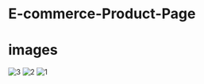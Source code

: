 # E-commerce-Product-Page
# images 
![3](https://github.com/Dtanmay-02/E-commerce-Product-Page/assets/85405920/55a1f823-b786-4b98-81ae-e027e7b39dc8)
![2](https://github.com/Dtanmay-02/E-commerce-Product-Page/assets/85405920/14a96bd9-9edd-4646-af79-7019abe44fc1)
![1](https://github.com/Dtanmay-02/E-commerce-Product-Page/assets/85405920/0493a331-cd3b-4ac9-9296-a3995b57b6f3)
